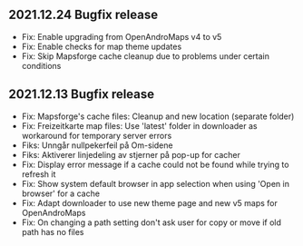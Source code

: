 ## 2021.12.24 Bugfix release

- Fix: Enable upgrading from OpenAndroMaps v4 to v5
- Fix: Enable checks for map theme updates
- Fix: Skip Mapsforge cache cleanup due to problems under certain conditions

## 2021.12.13 Bugfix release

- Fix: Mapsforge's cache files: Cleanup and new location (separate folder)
- Fix: Freizeitkarte map files: Use 'latest' folder in downloader as workaround for temporary server errors
- Fiks: Unngår nullpekerfeil på Om-sidene
- Fiks: Aktiverer linjedeling av stjerner på pop-up for cacher
- Fix: Display error message if a cache could not be found while trying to refresh it
- Fix: Show system default browser in app selection when using 'Open in browser' for a cache
- Fix: Adapt downloader to use new theme page and new v5 maps for OpenAndroMaps
- Fix: On changing a path setting don't ask user for copy or move if old path has no files
